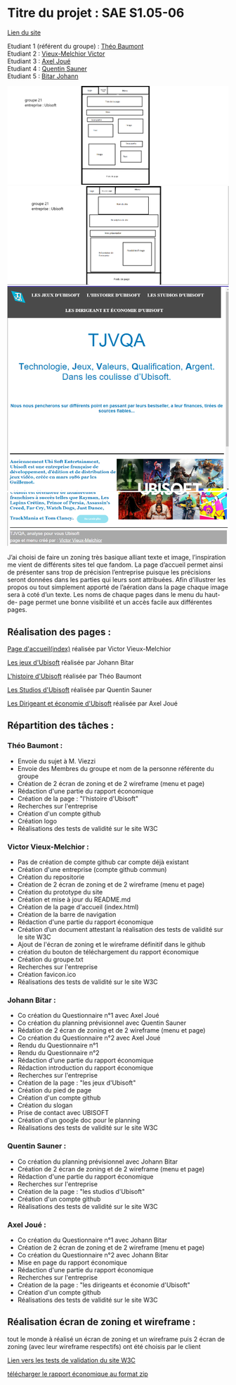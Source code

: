 # Titre du projet : SAE S1.05-06

[Lien du site](https://tjvqa.github.io/SAE_05-06/)

Etudiant 1 (référent du groupe) :  [Théo Baumont](mailto:tbaumon2@edu.univ-fcomte.fr?subject=SAE_1_05_06) \
Etudiant 2 : [Vieux-Melchior Victor](mailto:vvieuxme@edu.univ-fcomte.fr?subject=SAE_1_05_06) \
Etudiant 3 : [Axel Joué](mailto:ajoue@edu.univ-fcomte.fr?subject=SAE_1_05_06) \
Etudiant 4 : [Quentin Sauner ](mailto:qsauner@edu.univ-fcomte.fr?subject=SAE_1_05_06) \
Etudiant 5 : [Bitar Johann](mailto:jbitar@edu.univ-fcomte.fr?subject=SAE_1_05_06)
                          
![écran de zoning menu](doc/zoninga.png)
![écran de zoning page](doc/zoningb.png)
![écran prototype](doc/prototype_1.png)
![écran prototype](doc/prototype_2.png)

J’ai choisi de faire un zoning très basique alliant texte et image, l’inspiration me vient de différents sites tel que fandom.
La page d’accueil permet ainsi de présenter sans trop de précision l’entreprise puisque les précisions seront données dans les parties qui leurs sont attribuées.
Afin d’illustrer les propos ou tout simplement apporté de l’aération dans la page chaque image sera à coté d’un texte.
Les noms de chaque pages dans le menu du haut-de- page permet une bonne visibilité et un accès facile aux différentes pages.


## Réalisation des pages :

[Page d'accueil(index)](https://tjvqa.github.io/SAE_05-06/index.html) réalisée par Victor Vieux-Melchior

[Les jeux d'Ubisoft](https://tjvqa.github.io/SAE_05-06/Les%20Jeux%20d'Ubisoft.html) réalisée par Johann Bitar

[L'histoire d'Ubisoft](https://tjvqa.github.io/SAE_05-06/L'Histoire%20d'Ubisoft.html) réalisée par Théo Baumont

[Les Studios d'Ubisoft](https://tjvqa.github.io/SAE_05-06/Les%20studios%20d'Ubisoft.html) réalisée par Quentin Sauner

[Les Dirigeant et économie d'Ubisoft](https://tjvqa.github.io/SAE_05-06/Les%20Dirigeant%20et%20%C3%A9conomie%20d'Ubisoft.html) réalisée par Axel Joué


## Répartition des tâches :

### Théo Baumont : 
 - Envoie du sujet à M. Viezzi
 - Envoie des Membres du groupe et nom de la personne référente du groupe
 - Création de 2 écran de zoning et de 2 wireframe (menu et page)
 - Rédaction d'une partie du rapport économique
 - Création de la page : "l'histoire d'Ubisoft"
 - Recherches sur l'entreprise
 - Création d'un compte github
 - Création logo
 - Réalisations des tests de validité sur le site W3C

### Victor Vieux-Melchior : 
 - Pas de création de compte github car compte déjà existant
 - Création d'une entreprise (compte github commun)
 - Création du repositorie 
 - Création de 2 écran de zoning et de 2 wireframe (menu et page)
 - Création du prototype du site
 - Création et mise à jour du README.md
 - Création de la page d'accueil (index.html)
 - Création de la barre de navigation
 - Rédaction d'une partie du rapport économique
 - Création d’un document attestant la réalisation des tests de validité sur le site W3C 
 - Ajout de l'écran de zoning et le wireframe définitif dans le github
 - création du bouton de téléchargement du rapport économique
 - Création du groupe.txt
 - Recherches sur l'entreprise
 - Création favicon.ico
 - Réalisations des tests de validité sur le site W3C
 
### Johann Bitar :
 - Co création du Questionnaire n°1 avec Axel Joué
 - Co création du planning prévisionnel avec Quentin Sauner 
 - Rédation de 2 écran de zoning et de 2 wireframe (menu et page)
 - Co création du Questionnaire n°2 avec Axel Joué
 - Rendu du Questionnaire n°1
 - Rendu du Questionnaire n°2
 - Rédaction d'une partie du rapport économique
 - Rédaction introduction du rapport économique
 - Recherches sur l'entreprise
 - Création de la page : "les jeux d'Ubisoft"
 - Création du pied de page
 - Création d'un compte github
 - Création du slogan
 - Prise de contact avec UBISOFT
 - Création d'un google doc pour le planning
 - Réalisations des tests de validité sur le site W3C

### Quentin Sauner :
 - Co création du planning prévisionnel avec Johann Bitar
 - Création de 2 écran de zoning et de 2 wireframe (menu et page)
 - Rédaction d'une partie du rapport économique
 - Recherches sur l'entreprise
 - Création de la page : "les studios d'Ubisoft"
 - Création d'un compte github
 - Réalisations des tests de validité sur le site W3C

### Axel Joué :
 - Co création du Questionnaire n°1 avec Johann Bitar
 - Création de 2 écran de zoning et de 2 wireframe (menu et page)
 - Co création du Questionnaire n°2 avec Johann Bitar
 - Mise en page du rapport économique
 - Rédaction d'une partie du rapport économique
 - Recherches sur l'entreprise
 - Création de la page : "les dirigeants et économie d'Ubisoft"
 - Création d'un compte github
 - Réalisations des tests de validité sur le site W3C

## Réalisation écran de zoning et wireframe :
tout le monde à réalisé un écran de zoning et un wireframe
puis 2 écran de zoning (avec leur wireframe respectifs) ont été choisis par le client


[Lien vers les tests de validation du site W3C](doc/w3c.pdf)

<a href="[doc/Livrable_Économie_et_Documents_numérique/ThéoBaumont_SAES156_groupe21_UBISOFT.zip](https://github.com/TJVQA/SAE_05-06/raw/main/doc/Livrable_%C3%89conomie_et_Documents_num%C3%A9rique/Th%C3%A9oBaumont_SAES156_groupe21_UBISOFT.zip)">télécharger le rapport économique au format zip</a>